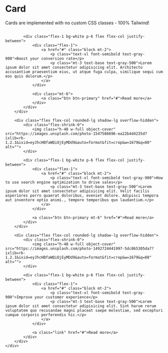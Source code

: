 # Card
Cards are implemented with no custom CSS classes - 100% Tailwind!

<code-preview heading="Cards example">
    <div class="max-w-lg mx-auto grid gap-5 lg:grid-cols-3 lg:max-w-none">
        <div class="flex flex-col rounded-lg shadow-lg overflow-hidden">
            <div class="flex-shrink-0">
                <img class="h-48 w-full object-cover" src="https://images.unsplash.com/photo-1496128858413-b36217c2ce36?ixlib=rb-1.2.1&ixid=eyJhcHBfaWQiOjEyMDd9&auto=format&fit=crop&w=1679&q=80" alt="">
            </div>

            <div class="flex-1 bg-white p-6 flex flex-col justify-between">
                <div class="flex-1">
                    <a href="#" class="block mt-2">
                        <p class="text-xl font-semibold text-gray-900">Boost your conversion rate</p>
                        <p class="mt-3 text-base text-gray-500">Lorem ipsum dolor sit amet consectetur adipisicing elit. Architecto accusantium praesentium eius, ut atque fuga culpa, similique sequi cum eos quis dolorum.</p>
                    </a>
                </div>

                <div class="mt-6">
                    <a class="btn btn-primary" href="#">Read more</a>
                </div>
            </div>
        </div>

        <div class="flex flex-col rounded-lg shadow-lg overflow-hidden">
            <div class="flex-shrink-0">
                <img class="h-48 w-full object-cover" src="https://images.unsplash.com/photo-1547586696-ea22b4d4235d?ixlib=rb-1.2.1&ixid=eyJhcHBfaWQiOjEyMDd9&auto=format&fit=crop&w=1679&q=80" alt="">
            </div>
            
            <div class="flex-1 bg-white p-6 flex flex-col justify-between">
                <div class="flex-1">
                    <a href="#" class="block mt-2">
                        <p class="text-xl font-semibold text-gray-900">How to use search engine optimization to drive sales</p>
                        <p class="mt-3 text-base text-gray-500">Lorem ipsum dolor sit amet consectetur adipisicing elit. Velit facilis asperiores porro quaerat doloribus, eveniet dolore. Adipisci tempora aut inventore optio animi., tempore temporibus quo laudantium.</p>
                    </a>
                </div>

                <a class="btn btn-primary mt-6" href="#">Read more</a>
            </div>
        </div>

        <div class="flex flex-col rounded-lg shadow-lg overflow-hidden">
            <div class="flex-shrink-0">
                <img class="h-48 w-full object-cover" src="https://images.unsplash.com/photo-1492724441997-5dc865305da7?ixlib=rb-1.2.1&ixid=eyJhcHBfaWQiOjEyMDd9&auto=format&fit=crop&w=1679&q=80" alt="">
            </div>

            <div class="flex-1 bg-white p-6 flex flex-col justify-between">
                <div class="flex-1">
                    <a href="#" class="block mt-2">
                        <p class="text-xl font-semibold text-gray-900">Improve your customer experience</p>
                        <p class="mt-3 text-base text-gray-500">Lorem ipsum dolor sit amet consectetur adipisicing elit. Sint harum rerum voluptatem quo recusandae magni placeat saepe molestiae, sed excepturi cumque corporis perferendis hic.</p>
                    </a>
                </div>

                <a class="link" href="#">Read more</a>
            </div>
        </div>
    </div>
</code-preview>
